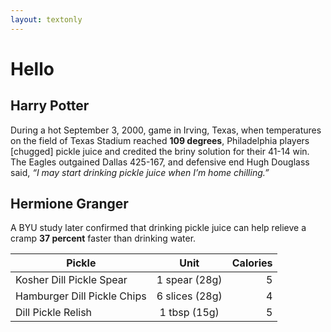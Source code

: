 ```yaml
---
layout: textonly
---
```


# Hello

## Harry Potter

During a hot September 3, 2000, game in Irving, Texas, when temperatures on the field of Texas Stadium reached **109 degrees**, Philadelphia players [chugged] pickle juice and credited the briny solution for their 41-14 win. The Eagles outgained Dallas 425-167, and defensive end Hugh Douglass said, _“I may start drinking pickle juice when I’m home chilling.”_

## Hermione Granger

A BYU study later confirmed that drinking pickle juice can help relieve a cramp **37 percent** faster than drinking water.

| Pickle | Unit | Calories |
| ------------- |:-------------:| -----:|
| Kosher Dill Pickle Spear | 1 spear (28g) | 5 |
| Hamburger Dill Pickle Chips | 6 slices (28g) | 4 |
| Dill Pickle Relish | 1 tbsp (15g) | 5 |
